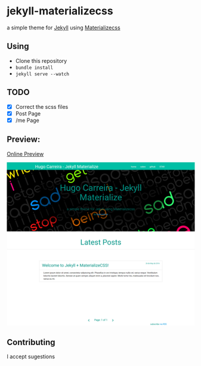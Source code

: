# jekyll-materializecss
a simple theme for [Jekyll](https://github.com/jekyll/jekyll) using [Materializecss](https://github.com/Dogfalo/materialize) 

## Using
   - Clone this repository  
   - ``` bundle install ```  
   - ``` jekyll serve --watch ```

## TODO 
   - [x] Correct the scss files
   - [x] Post Page
   - [x] /me Page

## Preview:
[Online Preview](http://hugocarreira.github.io/jekyll-materializecss)

![alt tag](jekyll-materialize.jpg)
  
## Contributing
I accept sugestions
